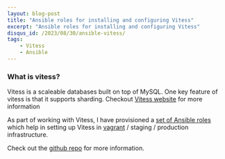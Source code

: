 ```yaml
---
layout: blog-post
title: "Ansible roles for installing and configuring Vitess"
excerpt: "Ansible roles for installing and configuring Vitess"
disqus_id: /2023/08/30/ansible-vitess/
tags:
    - Vitess
    - Ansible
---
```


### What is vitess?
Vitess is a scaleable databases built on top of MySQL. One key feature of vitess is that it supports sharding.
Checkout [Vitess website](https://vitess.io/) for more information

As part of working with Vitess, I have provisioned a [set of Ansible roles](https://github.com/madhur/ansible-vitess) which help in setting up Vitess in [vagrant](https://www.vagrantup.com/) / staging / production infrastructure.

Check out the [github repo](https://github.com/madhur/ansible-vitess) for more information.